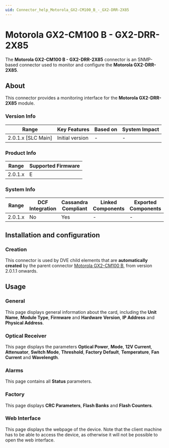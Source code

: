 ```yaml
---
uid: Connector_help_Motorola_GX2-CM100_B_-_GX2-DRR-2X85
---
```


# Motorola GX2-CM100 B - GX2-DRR-2X85

The **Motorola GX2-CM100 B - GX2-DRR-2X85** connector is an SNMP-based connector used to monitor and configure the **Motorola GX2-DRR-2X85**.

## About

This connector provides a monitoring interface for the **Motorola GX2-DRR-2X85** module.

### Version Info

| Range                | Key Features     | Based on     | System Impact     |
|----------------------|------------------|--------------|-------------------|
| 2.0.1.x [SLC Main]   | Initial version  | -            | -                 |

### Product Info

| Range     | Supported Firmware     |
|-----------|------------------------|
| 2.0.1.x   | E                      |

### System Info

| Range     | DCF Integration     | Cassandra Compliant     | Linked Components     | Exported Components     |
|-----------|---------------------|-------------------------|-----------------------|-------------------------|
| 2.0.1.x   | No                  | Yes                     | -                     | -                       |

## Installation and configuration

### Creation

This connector is used by DVE child elements that are **automatically created** by the parent connector [Motorola GX2-CM100 B](xref:Connector_help_Motorola_GX2-CM100_B), from version 2.0.1.1 onwards.

## Usage

### General

This page displays general information about the card, including the **Unit Name**, **Module Type**, **Firmware** and **Hardware** **Version**, **IP Address** and **Physical Address**.

### Optical Receiver

This page displays the parameters **Optical Power**, **Mode**, **12V Current**, **Attenuator**, **Switch Mode**, **Threshold**, **Factory Default**, **Temperature**, **Fan Current** and **Wavelength**.

### Alarms

This page contains all **Status** parameters.

### Factory

This page displays **CRC Parameters**, **Flash Banks** and **Flash Counters**.

### Web Interface

This page displays the webpage of the device. Note that the client machine has to be able to access the device, as otherwise it will not be possible to open the web interface.
